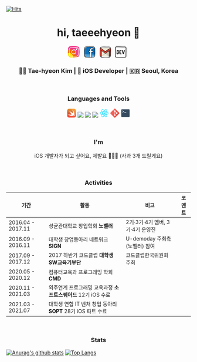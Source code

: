 [![Hits](https://hits.seeyoufarm.com/api/count/incr/badge.svg?url=https%3A%2F%2Fgithub.com%2FTaehyeon-Kim&count_bg=%23DED0FF&title_bg=%239E9E9E&icon=&icon_color=%23E7E7E7&title=hits&edge_flat=false)](https://hits.seeyoufarm.com)
<h1 align='center'>hi, taeeehyeon 👀</h1> 

<p align='center'> 
<a href="https://www.instagram.com/taekki.dev/"><img height="32" src="https://github.com/Taehyeon-Kim/Taehyeon-Kim/blob/master/icon/iconfinder_social-media_instagram_1543322.png?raw=true"></a>&nbsp;&nbsp;
<a href="https://www.facebook.com/taekki97"><img height="30" src="https://github.com/Taehyeon-Kim/Taehyeon-Kim/blob/master/icon/iconfinder_social-media_facebook_1543325.png?raw=true"></a>&nbsp;&nbsp;
<a href="mailto:taehyeon.dev@gmail.com?subject=subject text"><img height="30" src="https://github.com/Taehyeon-Kim/Taehyeon-Kim/blob/master/icon/iconfinder_social-media_gmail_1873613.png?raw=true"></a>&nbsp;&nbsp;
<a href="https://taekki-dev.tistory.com/"><img height="30" src="https://github.com/Taehyeon-Kim/Taehyeon-Kim/blob/master/icon/iconfinder_84_Dev_logo_logos_4374078.png?raw=true"></a>&nbsp;&nbsp;
</p>

<h3 align='center'> 💁🏻 Tae-hyeon Kim |  iOS Developer | 🇰🇷 Seoul, Korea </h3> 

<br>

<h3 align='center'> Languages and Tools </h3>

<p align=center>
  <code><img height="25" src="https://github.com/Taehyeon-Kim/Taehyeon-Kim/blob/master/icon/iconfinder_swift-seeklogo_1010066.png"></code>
  <code><img height="25" src="https://user-images.githubusercontent.com/61109660/112825126-59d52f80-90c6-11eb-875d-a0cd23aabe25.png"></code>
  <code><img height="25" src="https://user-images.githubusercontent.com/61109660/112825135-5b9ef300-90c6-11eb-87a8-ebb4be6b30a3.png"></code>
  <code><img height="25" src="https://user-images.githubusercontent.com/61109660/112825263-838e5680-90c6-11eb-8333-a722dd51cdbf.png"></code>
  <code><img height="25" src="https://github.com/Taehyeon-Kim/Taehyeon-Kim/blob/master/icon/iconfinder_React.js_logo_1174949.png"></code>
  <code><img height="25" src="https://github.com/Taehyeon-Kim/Taehyeon-Kim/blob/master/icon/iconfinder_social_media_social_media_logo_git_2993773.png"></code>
  <code><img height="25" src="https://github.com/Taehyeon-Kim/Taehyeon-Kim/blob/master/icon/iconfinder_terminal_285695.png"></code>
</p>

<br>

<h3 align='center'> I'm </h3>

<p align=center>
iOS 개발자가 되고 싶어요, 제발요  (사과 3개 드릴게요) <br>
</p>

<br>

<h3 align='center'> Activities </h3>

  |기간|활동|비고|코멘트|
  |---|----|---|---|
  |2016.04 - 2017.11| 성균관대학교 창업학회 **노벨러**| 2기·3기·4기 멤버, 3기·4기 운영진 |
  |2016.09 - 2016.11| 대학생 창업동아리 네트워크 **SIGN**|U-demoday 주최측(노벨러) 참여|
  |2017.09 - 2017.12| 2017 하반기 코드클럽 **대학생 SW교육기부단** |코드클럽한국위원회 주최 |
  |2020.05 - 2020.12 |컴퓨터교육과 프로그래밍 학회 **CMD**|
  |2020.11 - 2021.03| 외주연계 프로그래밍 교육과정 **소프트스퀘어드** 12기 iOS  수료|
  |2021.03 - 2021.07 | 대학생 연합 IT 벤처 창업 동아리 **SOPT** 28기 iOS 파트 수료|

<br>

<h3 align='center'> Stats </h3>

[![Anurag's github stats](https://github-readme-stats.vercel.app/api?username=Taehyeon-Kim)](https://github.com/anuraghazra/github-readme-stats)
[![Top Langs](https://github-readme-stats.vercel.app/api/top-langs/?username=Taehyeon-Kim&layout=compact)](https://github.com/Taehyeon-Kim/github-readme-stats)


